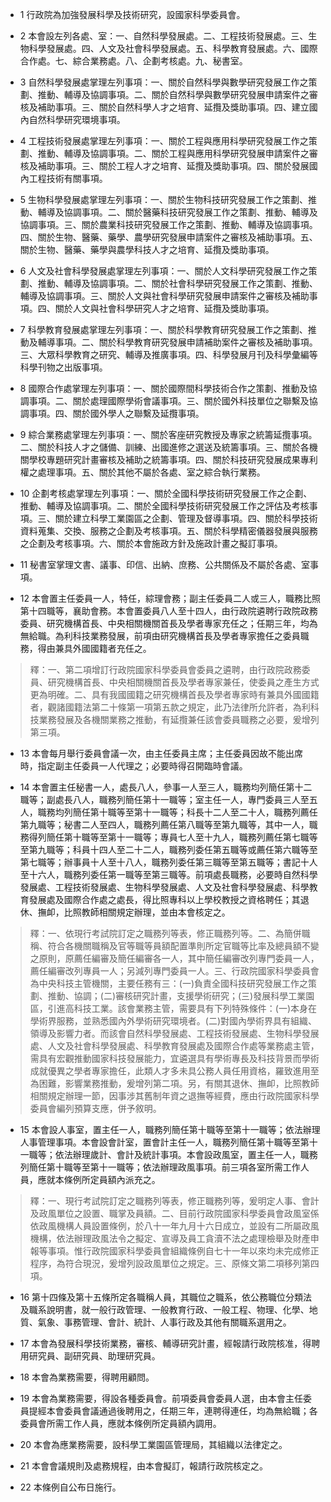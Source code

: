 * 1 行政院為加強發展科學及技術研究，設國家科學委員會。

* 2 本會設左列各處、室：一、自然科學發展處。二、工程技術發展處。三、生物科學發展處。四、人文及社會科學發展處。五、科學教育發展處。六、國際合作處。七、綜合業務處。八、企劃考核處。九、秘書室。

* 3 自然科學發展處掌理左列事項：一、關於自然科學與數學研究發展工作之策劃、推動、輔導及協調事項。二、關於自然科學與數學研究發展申請案件之審核及補助事項。三、關於自然科學人才之培育、延攬及獎助事項。四、建立國內自然科學研究環境事項。

* 4 工程技術發展處掌理左列事項：一、關於工程與應用科學研究發展工作之策劃、推動、輔導及協調事項。二、關於工程與應用科學研究發展申請案件之審核及補助事項。三、關於工程人才之培育、延攬及獎助事項。四、關於發展國內工程技術有關事項。

* 5 生物科學發展處掌理左列事項：一、關於生物科技研究發展工作之策劃、推動、輔導及協調事項。二、關於醫藥科技研究發展工作之策劃、推動、輔導及協調事項。三、關於農業科技研究發展工作之策劃、推動、輔導及協調事項。四、關於生物、醫藥、藥學、農學研究發展申請案件之審核及補助事項。五、關於生物、醫藥、藥學與農學科技人才之培育、延攬及獎助事項。

* 6 人文及社會科學發展處掌理左列事項：一、關於人文科學研究發展工作之策劃、推動、輔導及協調事項。二、關於社會科學研究發展工作之策劃、推動、輔導及協調事項。三、關於人文與社會科學研究發展申請案件之審核及補助事項。四、關於人文與社會科學研究人才之培育、延攬及獎助事項。

* 7 科學教育發展處掌理左列事項：一、關於科學教育研究發展工作之策劃、推動及輔導事項。二、關於科學教育研究發展申請補助案件之審核及補助事項。三、大眾科學教育之研究、輔導及推廣事項。四、科學發展月刊及科學彙編等科學刊物之出版事項。

* 8 國際合作處掌理左列事項：一、關於國際間科學技術合作之策劃、推動及協調事項。二、關於處理國際學術會議事項。三、關於國外科技單位之聯繫及協調事項。四、關於國外學人之聯繫及延攬事項。

* 9 綜合業務處掌理左列事項：一、關於客座研究教授及專家之統籌延攬事項。二、關於科技人才之儲備、訓練、出國進修之選送及統籌事項。三、關於各機關學校專題研究計畫審核及補助之統籌事項。四、關於科技研究發展成果專利權之處理事項。五、關於其他不屬於各處、室之綜合執行業務。

* 10 企劃考核處掌理左列事項：一、關於全國科學技術研究發展工作之企劃、推動、輔導及協調事項。二、關於全國科學技術研究發展工作之評估及考核事項。三、關於建立科學工業園區之企劃、管理及督導事項。四、關於科學技術資料蒐集、交換、服務之企劃及考核事項。五、關於科學精密儀器發展與服務之企劃及考核事項。六、關於本會施政方針及施政計畫之擬訂事項。

* 11 秘書室掌理文書、議事、印信、出納、庶務、公共關係及不屬於各處、室事項。

* 12 本會置主任委員一人，特任，綜理會務；副主任委員二人或三人，職務比照第十四職等，襄助會務。本會置委員八人至十四人，由行政院遴聘行政院政務委員、研究機構首長、中央相關機關首長及學者專家充任之；任期三年，均為無給職。為利科技業務發展，前項由研究機構首長及學者專家擔任之委員職務，得由兼具外國國籍者充任之。

> 釋：一、第二項增訂行政院國家科學委員會委員之遴聘，由行政院政務委員、研究機構首長、中央相關機關首長及學者專家兼任，使委員之產生方式更為明確。二、具有我國國籍之研究機構首長及學者專家時有兼具外國國籍者，觀諸國籍法第二十條第一項第五款之規定，此乃法律所允許者，為利科技業務發展及各機關業務之推動，有延攬兼任該會委員職務之必要，爰增列第三項。

* 13 本會每月舉行委員會議一次，由主任委員主席；主任委員因故不能出席時，指定副主任委員一人代理之；必要時得召開臨時會議。

* 14 本會置主任秘書一人，處長八人，參事一人至三人，職務均列簡任第十二職等；副處長八人，職務列簡任第十一職等；室主任一人，專門委員三人至五人，職務均列簡任第十職等至第十一職等；科長十二人至二十人，職務列薦任第九職等；秘書二人至四人，職務列薦任第八職等至第九職等，其中一人，職務得列簡任第十職等至第十一職等；專員七人至十九人，職務列薦任第七職等至第九職等；科員十四人至二十二人，職務列委任第五職等或薦任第六職等至第七職等；辦事員十人至十八人，職務列委任第三職等至第五職等；書記十人至十六人，職務列委任第一職等至第三職等。前項處長職務，必要時自然科學發展處、工程技術發展處、生物科學發展處、人文及社會科學發展處、科學教育發展處及國際合作處之處長，得比照專科以上學校教授之資格聘任；其退休、撫卹，比照教師相關規定辦理，並由本會核定之。

> 釋：一、依現行考試院訂定之職務列等表，修正職務列等。二、為簡併職稱、符合各機關職稱及官等職等員額配置準則所定官職等比率及總員額不變之原則，原薦任編審及簡任編審各一人，其中簡任編審改列專門委員一人，薦任編審改列專員一人；另減列專門委員一人。三、行政院國家科學委員會為中央科技主管機關，主要任務有三：(一)負責全國科技研究發展工作之策劃、推動、協調；(二)審核研究計畫，支援學術研究；(三)發展科學工業園區，引進高科技工業。該會業務主管，需要具有下列特殊條件：(一)本身在學術界服務，並熟悉國內外學術研究環境者。(二)對國內學術界具有組織、領導及影響力者。而該會自然科學發展處、工程技術發展處、生物科學發展處、人文及社會科學發展處、科學教育發展處及國際合作處等業務處主管，需具有宏觀推動國家科技發展能力，宜遴選具有學術專長及科技背景而學術成就優異之學者專家擔任，此類人才多未具公務人員任用資格，羅致進用至為困難，影響業務推動，爰增列第二項。另，有關其退休、撫卹，比照教師相關規定辦理一節，因事涉其舊制年資之退撫等經費，應由行政院國家科學委員會編列預算支應，併予敘明。

* 15 本會設人事室，置主任一人，職務列簡任第十職等至第十一職等；依法辦理人事管理事項。本會設會計室，置會計主任一人，職務列簡任第十職等至第十一職等；依法辦理歲計、會計及統計事項。本會設政風室，置主任一人，職務列簡任第十職等至第十一職等；依法辦理政風事項。前三項各室所需工作人員，應就本條例所定員額內派充之。

> 釋：一、現行考試院訂定之職務列等表，修正職務列等，爰明定人事、會計及政風單位之設置、職掌及員額。二、目前行政院國家科學委員會政風室係依政風機構人員設置條例，於八十一年九月十六日成立，並設有二所屬政風機構，依法辦理政風法令之擬定、宣導及員工貪瀆不法之處理檢舉及財產申報等事項。惟行政院國家科學委員會組織條例自七十一年以來均未完成修正程序，為符合現況，爰增列設政風單位之規定。三、原條文第二項移列第四項。

* 16 第十四條及第十五條所定各職稱人員，其職位之職系，依公務職位分類法及職系說明書，就一般行政管理、一般教育行政、一般工程、物理、化學、地質、氣象、事務管理、會計、統計、人事行政及其他有關職系選用之。

* 17 本會為發展科學技術業務，審核、輔導研究計畫，經報請行政院核准，得聘用研究員、副研究員、助理研究員。

* 18 本會為業務需要，得聘用顧問。

* 19 本會為業務需要，得設各種委員會。前項委員會委員人選，由本會主任委員提經本會委員會議通過後聘用之，任期三年，連聘得連任，均為無給職；各委員會所需工作人員，應就本條例所定員額內調用。

* 20 本會為應業務需要，設科學工業園區管理局，其組織以法律定之。

* 21 本會會議規則及處務規程，由本會擬訂，報請行政院核定之。

* 22 本條例自公布日施行。

